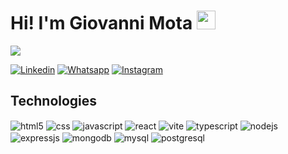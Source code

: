 <h1>Hi! I'm Giovanni Mota <img width="30" src="https://c.tenor.com/Wx9IEmZZXSoAAAAi/hi.gif"></h1>
<p><img src='https://komarev.com/ghpvc/?username=devgiovannimota&color=yellow'/></p>

[![Linkedin](https://img.shields.io/badge/LinkedIn-0077B5?style=for-the-badge&logo=linkedin&logoColor=white)](https://www.linkedin.com/in/giovanni-mota-oliveira/)
[![Whatsapp](https://img.shields.io/badge/WhatsApp-25D366?style=for-the-badge&logo=whatsapp&logoColor=white)](https://wa.me/5519989218480/)
[![Instagram](https://img.shields.io/badge/Instagram-E4405F?style=for-the-badge&logo=instagram&logoColor=white)](https://www.instagram.com/gihmt12/)

## Technologies

<div style='display: inline-block'>
  <img align='center' alt='html5' src='https://img.shields.io/badge/HTML5-E34F26?style=for-the-badge&logo=html5&logoColor=white'>
  <img align='center' alt='css' src='https://img.shields.io/badge/CSS3-1572B6?style=for-the-badge&logo=css3&logoColor=white'>
  <img align='center' alt='javascript' src='https://img.shields.io/badge/JavaScript-F7DF1E?style=for-the-badge&logo=javascript&logoColor=black'>
  <img align='center' alt='react' src='https://img.shields.io/badge/react-%2320232a.svg?style=for-the-badge&logo=react&logoColor=%2361DAFB'>
  <img align='center' alt='vite' src='https://img.shields.io/badge/vite-%23646CFF.svg?style=for-the-badge&logo=vite&logoColor=white'>  
  <img align='center' alt='typescript' src='https://img.shields.io/badge/TypeScript-007ACC?style=for-the-badge&logo=typescript&logoColor=white'>
  <img align='center' alt='nodejs' src='https://img.shields.io/badge/Node.js-43853D?style=for-the-badge&logo=node.js&logoColor=white'>
  <img align='center' alt='expressjs' src='https://img.shields.io/badge/Express.js-404D59?style=for-the-badge'>  
  <img align='center' alt='mongodb' src='https://img.shields.io/badge/MongoDB-4EA94B?style=for-the-badge&logo=mongodb&logoColor=white'>
  <img align='center' alt='mysql' src='https://img.shields.io/badge/mysql-%2300f.svg?style=for-the-badge&logo=mysql&logoColor=white'>
  <img align='center' alt='postgresql' src='https://img.shields.io/badge/postgres-%23316192.svg?style=for-the-badge&logo=postgresql&logoColor=white'>
</div><br/>


